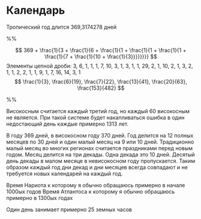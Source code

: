 # Календарь

Тропический год длится 369,3174278 дней

%%

$$
369 + \frac{1}{3 + \frac{1}{6 + \frac{1}{1 + \frac{1}{1 + \frac{1}{1 + \frac{1}{7 + \frac{1}{10 + \frac{1}{3}}}}}}}}
$$
Элементы цепной дроби: 3, 6, 1, 1, 1, 7, 10, 3, 1, 3, 1, 1, 29, 2, 1, 10, 2, 1, 3, 2, 1, 1, 2, 2, 1, 1, 9, 1, 7, 16, 14, 3, 1
$$
\frac{1}{3},
\frac{6}{19},
\frac{7}{22},
\frac{13}{41},
\frac{20}{63},
\frac{153}{482}
$$

%%

Високосным считается каждый третий год, но каждый 60 високосным не является. При такой системе будет накапливаться ошибка в один недостающий день каждые примерно 1313 лет.

В году 369 дней, в високосном году 370 дней.
Год делится на 12 полных месяцев по 30 дней и один малый месяц на 9 или 10 дней. Традиционно малый месяц во многих регионах считается праздниками перед новым годом. 
Месяц делится на три декады. Одна декада это 10 дней.
Десятый день декады в малом месяце в невисокосном году пропускается.
Таким образом каждый год дни декад и дни месяцев всегда совпадают и не требуется новых календарей на каждый год.

Время Нариота к которому я обычно обращаюсь примерно в начале 1000ых годов
Время Атлантоса к которому я обычно обращаюсь примерно в 1300ых годах

Один день занимает примерно 25 земных часов
